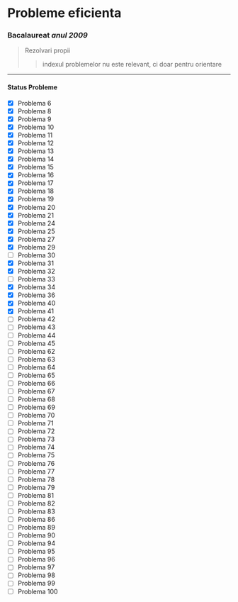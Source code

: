 # Probleme eficienta

### Bacalaureat *anul 2009*

>Rezolvari propii
>>indexul problemelor nu este relevant, ci doar pentru orientare
---

#### Status Probleme
- [x] Problema 6
- [x] Problema 8
- [x] Problema 9
- [x] Problema 10
- [x] Problema 11
- [x] Problema 12
- [x] Problema 13
- [x] Problema 14
- [x] Problema 15
- [x] Problema 16
- [x] Problema 17
- [x] Problema 18
- [x] Problema 19
- [x] Problema 20
- [x] Problema 21
- [x] Problema 24
- [x] Problema 25
- [x] Problema 27
- [x] Problema 29
- [ ] Problema 30
- [x] Problema 31
- [x] Problema 32
- [ ] Problema 33
- [x] Problema 34
- [x] Problema 36
- [x] Problema 40
- [x] Problema 41
- [ ] Problema 42
- [ ] Problema 43
- [ ] Problema 44
- [ ] Problema 45
- [ ] Problema 62
- [ ] Problema 63
- [ ] Problema 64
- [ ] Problema 65
- [ ] Problema 66
- [ ] Problema 67
- [ ] Problema 68
- [ ] Problema 69
- [ ] Problema 70
- [ ] Problema 71
- [ ] Problema 72
- [ ] Problema 73
- [ ] Problema 74
- [ ] Problema 75
- [ ] Problema 76
- [ ] Problema 77
- [ ] Problema 78
- [ ] Problema 79
- [ ] Problema 81
- [ ] Problema 82
- [ ] Problema 83
- [ ] Problema 86
- [ ] Problema 89
- [ ] Problema 90
- [ ] Problema 94
- [ ] Problema 95
- [ ] Problema 96
- [ ] Problema 97
- [ ] Problema 98
- [ ] Problema 99
- [ ] Problema 100
